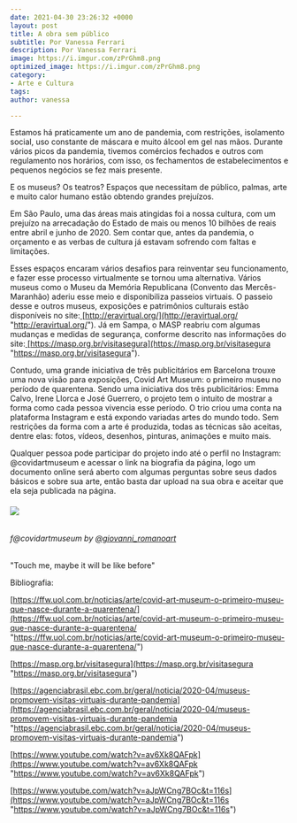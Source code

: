 ```yaml
---
date: 2021-04-30 23:26:32 +0000
layout: post
title: A obra sem público
subtitle: Por Vanessa Ferrari
description: Por Vanessa Ferrari
image: https://i.imgur.com/zPrGhm8.png
optimized_image: https://i.imgur.com/zPrGhm8.png
category:
- Arte e Cultura
tags: 
author: vanessa

---
```

Estamos há praticamente um ano de pandemia, com restrições, isolamento social, uso constante de máscara e muito álcool em gel nas mãos. Durante vários picos da pandemia, tivemos comércios fechados e outros com regulamento nos horários, com isso, os fechamentos de estabelecimentos e pequenos negócios se fez mais presente.

E os museus? Os teatros? Espaços que necessitam de público, palmas, arte e muito calor humano estão obtendo grandes prejuízos.

Em São Paulo, uma das áreas mais atingidas foi a nossa cultura, com um prejuízo na arrecadação do Estado de mais ou menos 10 bilhões de reais entre abril e junho de 2020. Sem contar que, antes da pandemia, o orçamento e as verbas de cultura já estavam sofrendo com faltas e limitações.

Esses espaços encaram vários desafios para reinventar seu funcionamento, e fazer esse processo virtualmente se tornou uma alternativa. Vários museus como o Museu da Memória Republicana (Convento das Mercês- Maranhão) aderiu esse meio e disponibiliza passeios virtuais. O passeio desse e outros museus, exposições e patrimônios culturais estão disponíveis no site:[ ](http://eravirtual.org/)[http://eravirtual.org/](http://eravirtual.org/ "http://eravirtual.org/"). Já em Sampa, o MASP reabriu com algumas mudanças e medidas de segurança, conforme descrito nas informações do site:[ ](https://masp.org.br/visitasegura)[https://masp.org.br/visitasegura](https://masp.org.br/visitasegura "https://masp.org.br/visitasegura").

Contudo, uma grande iniciativa de três publicitários em Barcelona trouxe uma nova visão para exposições, Covid Art Museum: o primeiro museu no período de quarentena. Sendo uma iniciativa dos três publicitários: Emma Calvo, Irene Llorca e José Guerrero, o projeto tem o intuito de mostrar a forma como cada pessoa vivencia esse período. O trio criou uma conta na plataforma Instagram e está expondo variadas artes do mundo todo. Sem restrições da forma com a arte é produzida, todas as técnicas são aceitas, dentre elas: fotos, vídeos, desenhos, pinturas, animações e muito mais.

Qualquer pessoa pode participar do projeto indo até o perfil no Instagram: @covidartmuseum e acessar o link na biografia da página, logo um documento online será aberto com algumas perguntas sobre seus dados básicos e sobre sua arte, então basta dar upload na sua obra e aceitar que ela seja publicada na página.

###### ![](https://i.imgur.com/LL60h6B.png)

###### f@covidartmuseum by [@giovanni_romanoart](https://www.instagram.com/giovanni_romanoart/)

"Touch me, maybe it will be like before"

Bibliografia:

[https://ffw.uol.com.br/noticias/arte/covid-art-museum-o-primeiro-museu-que-nasce-durante-a-quarentena/](https://ffw.uol.com.br/noticias/arte/covid-art-museum-o-primeiro-museu-que-nasce-durante-a-quarentena/ "https://ffw.uol.com.br/noticias/arte/covid-art-museum-o-primeiro-museu-que-nasce-durante-a-quarentena/")

[https://masp.org.br/visitasegura](https://masp.org.br/visitasegura "https://masp.org.br/visitasegura")

[https://agenciabrasil.ebc.com.br/geral/noticia/2020-04/museus-promovem-visitas-virtuais-durante-pandemia](https://agenciabrasil.ebc.com.br/geral/noticia/2020-04/museus-promovem-visitas-virtuais-durante-pandemia "https://agenciabrasil.ebc.com.br/geral/noticia/2020-04/museus-promovem-visitas-virtuais-durante-pandemia")

[https://www.youtube.com/watch?v=av6Xk8QAFpk](https://www.youtube.com/watch?v=av6Xk8QAFpk "https://www.youtube.com/watch?v=av6Xk8QAFpk")

[https://www.youtube.com/watch?v=aJpWCng7BOc&t=116s](https://www.youtube.com/watch?v=aJpWCng7BOc&t=116s "https://www.youtube.com/watch?v=aJpWCng7BOc&t=116s")
